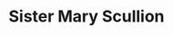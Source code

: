 ---
pid: RS202
title: Sister Mary Scullion
location_transcription: Center of City Hall courtyard
zipcode: '19103'
outside_phl: 
neighborhood: Rittenhouse Square,Avenue of The Arts,Logan Square,Fitler Square
age: '75'
age_range: 70+
instagram: 
image_file_name: RS_202.jpg
proposal_transcription: 
topic: Unknown
topic_summary: '0'
type: Other No Form
keywords_other: 
credit: Barbara Gorenstein
image_labels: 
twitter: 
facebook: 
permalink: "/monuments/rs202/"
layout: item-page
---